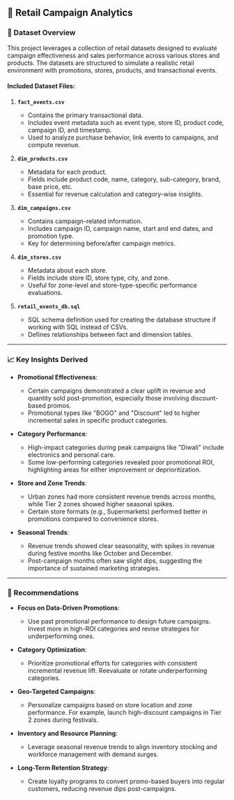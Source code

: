 ## 📁 Retail Campaign Analytics 

### 📂 Dataset Overview

This project leverages a collection of retail datasets designed to evaluate campaign effectiveness and sales performance across various stores and products. The datasets are structured to simulate a realistic retail environment with promotions, stores, products, and transactional events.

#### Included Dataset Files:

1. **`fact_events.csv`**
   - Contains the primary transactional data.
   - Includes event metadata such as event type, store ID, product code, campaign ID, and timestamp.
   - Used to analyze purchase behavior, link events to campaigns, and compute revenue.

2. **`dim_products.csv`**
   - Metadata for each product.
   - Fields include product code, name, category, sub-category, brand, base price, etc.
   - Essential for revenue calculation and category-wise insights.

3. **`dim_campaigns.csv`**
   - Contains campaign-related information.
   - Includes campaign ID, campaign name, start and end dates, and promotion type.
   - Key for determining before/after campaign metrics.

4. **`dim_stores.csv`**
   - Metadata about each store.
   - Fields include store ID, store type, city, and zone.
   - Useful for zone-level and store-type-specific performance evaluations.

5. **`retail_events_db.sql`**
   - SQL schema definition used for creating the database structure if working with SQL instead of CSVs.
   - Defines relationships between fact and dimension tables.

---

### 📈 Key Insights Derived

- **Promotional Effectiveness**:
  - Certain campaigns demonstrated a clear uplift in revenue and quantity sold post-promotion, especially those involving discount-based promos.
  - Promotional types like "BOGO" and "Discount" led to higher incremental sales in specific product categories.

- **Category Performance**:
  - High-impact categories during peak campaigns like "Diwali" include electronics and personal care.
  - Some low-performing categories revealed poor promotional ROI, highlighting areas for either improvement or deprioritization.

- **Store and Zone Trends**:
  - Urban zones had more consistent revenue trends across months, while Tier 2 zones showed higher seasonal spikes.
  - Certain store formats (e.g., Supermarkets) performed better in promotions compared to convenience stores.

- **Seasonal Trends**:
  - Revenue trends showed clear seasonality, with spikes in revenue during festive months like October and December.
  - Post-campaign months often saw slight dips, suggesting the importance of sustained marketing strategies.

---

### 📌 Recommendations

- **Focus on Data-Driven Promotions**:
  - Use past promotional performance to design future campaigns. Invest more in high-ROI categories and revise strategies for underperforming ones.

- **Category Optimization**:
  - Prioritize promotional efforts for categories with consistent incremental revenue lift. Reevaluate or rotate underperforming categories.

- **Geo-Targeted Campaigns**:
  - Personalize campaigns based on store location and zone performance. For example, launch high-discount campaigns in Tier 2 zones during festivals.

- **Inventory and Resource Planning**:
  - Leverage seasonal revenue trends to align inventory stocking and workforce management with demand surges.

- **Long-Term Retention Strategy**:
  - Create loyalty programs to convert promo-based buyers into regular customers, reducing revenue dips post-campaigns.

